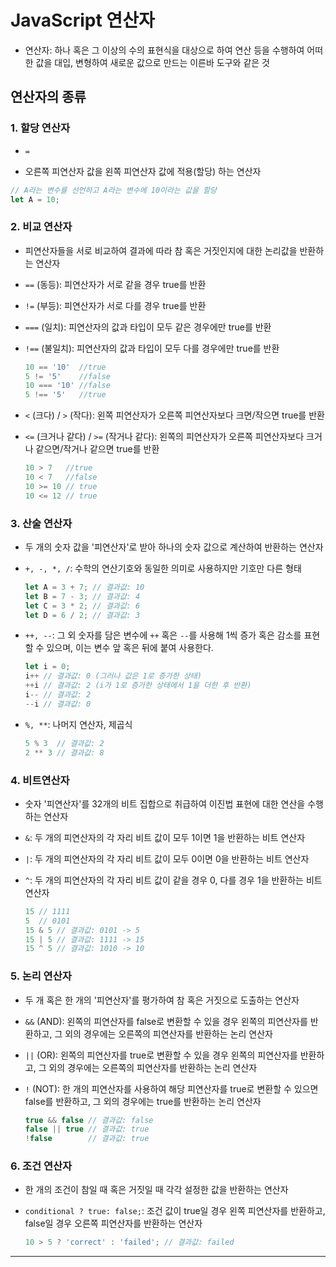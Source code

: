 # JavaScript 연산자

- 연산자: 하나 혹은 그 이상의 수의 표현식을 대상으로 하여 연산 등을 수행하여 어떠한 값을 대입, 변형하여 새로운 값으로 만드는 이른바 도구와 같은 것

## 연산자의 종류

### 1. 할당 연산자
   
   - `=`
   
   - 오른쪽 피연산자 값을 왼쪽 피연산자 값에 적용(할당) 하는 연산자
   
   ```javascript
   // A라는 변수를 선언하고 A라는 변수에 10이라는 값을 할당
   let A = 10;
   ```

### 2. 비교 연산자
   
   - 피연산자들을 서로 비교하여 결과에 따라 참 혹은 거짓인지에 대한 논리값을 반환하는 연산자
   
   - `==` (동등): 피연산자가 서로 같을 경우 true를 반환
   
   - `!=` (부등): 피연산자가 서로 다를 경우 true를 반환
   
   - `===` (일치): 피연산자의 값과 타입이 모두 같은 경우에만 true를 반환
   
   - `!==` (불일치): 피연산자의 값과 타입이 모두 다를 경우에만 true를 반환
     
     ```javascript
     10 == '10'  //true
     5 != '5'    //false
     10 === '10' //false
     5 !== '5'   //true
     ```
   
   - `<` (크다) / `>` (작다): 왼쪽 피연산자가 오른쪽 피연산자보다 크면/작으면 true를 반환
   
   - `<=` (크거나 같다) / `>=` (작거나 같다): 왼쪽의 피연산자가 오른쪽 피연산자보다 크거나 같으면/작거나 같으면 true를 반환
     
     ```javascript
     10 > 7   //true
     10 < 7   //false
     10 >= 10 // true
     10 <= 12 // true
     ```

### 3. 산술 연산자
   
   - 두 개의 숫자 값을 '피연산자'로 받아 하나의 숫자 값으로 계산하여 반환하는 연산자
   
   - `+, -, *, /`: 수학의 연산기호와 동일한 의미로 사용하지만 기호만 다른 형태
     
     ```javascript
     let A = 3 + 7; // 결과값: 10
     let B = 7 - 3; // 결과값: 4
     let C = 3 * 2; // 결과값: 6
     let D = 6 / 2; // 결과값: 3     
     ```
   
   - `++, --`: 그 외 숫자를 담은 변수에 `++` 혹은 `--`를 사용해 1씩 증가 혹은 감소를 표현할 수 있으며, 이는 변수 앞 혹은 뒤에 붙여 사용한다.
     
     ```javascript
     let i = 0;
     i++ // 결과값: 0 (그러나 값은 1로 증가한 상태)
     ++i // 결과값: 2 (i가 1로 증가한 상태에서 1을 더한 후 반환)
     i-- // 결과값: 2
     --i // 결과값: 0
     ```
   
   - `%, **`: 나머지 연산자, 제곱식
     
     ```javascript
     5 % 3  // 결과값: 2
     2 ** 3 // 결과값: 8
     ```

### 4. 비트연산자
   
   - 숫자 '피연산자'를 32개의 비트 집합으로 취급하여 이진법 표현에 대한 연산을 수행하는 연산자
   
   - `&`: 두 개의 피연산자의 각 자리 비트 값이 모두 1이면 1을 반환하는 비트 연산자
   
   - `|`: 두 개의 피연산자의 각 자리 비트 값이 모두 0이면 0을 반환하는 비트 연산자
   
   - `^`: 두 개의 피연산자의 각 자리 비트 값이 같을 경우 0, 다를 경우 1을 반환하는 비트 연산자
     
     ```javascript
     15 // 1111
     5  // 0101
     15 & 5 // 결과값: 0101 -> 5
     15 | 5 // 결과값: 1111 -> 15
     15 ^ 5 // 결과값: 1010 -> 10
     ```

### 5. 논리 연산자
   
   - 두 개 혹은 한 개의 '피연산자'를 평가하여 참 혹은 거짓으로 도출하는 연산자
   
   - `&&`  (AND): 왼쪽의 피연산자를 false로 변환할 수 있을 경우 왼쪽의 피연산자를 반환하고, 그 외의 경우에는 오른쪽의 피연산자를 반환하는 논리 연산자
   
   - `||` (OR): 왼쪽의 피연산자를 true로 변환할 수 있을 경우 왼쪽의 피연산자를 반환하고, 그 외의 경우에는 오른쪽의 피연산자를 반환하는 논리 연산자
   
   - `!` (NOT): 한 개의 피연산자를 사용하여 해당 피연산자를 true로 변환할 수 있으면 false를 반환하고, 그 외의 경우에는 true를 반환하는 논리 연산자
     
     ```javascript
     true && false // 결과값: false
     false || true // 결과값: true
     !false        // 결과값: true
     ```

### 6. 조건 연산자 
   
   - 한 개의 조건이 참일 때 혹은 거짓일 때 각각 설정한 값을 반환하는 연산자
   
   - `conditional ? true: false;`: 조건 값이 true일 경우 왼쪽 피연산자를 반환하고, false일 경우 오른쪽 피연산자를 반환하는 연산자 
     
     ```javascript
     10 > 5 ? 'correct' : 'failed'; // 결과값: failed
     ```

---